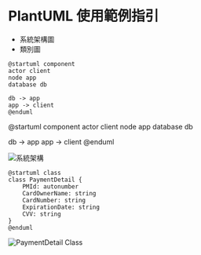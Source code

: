 # PlantUML 使用範例指引

- 系統架構圖
- 類別圖

```
@startuml component
actor client
node app
database db

db -> app
app -> client
@enduml
```

@startuml component
actor client
node app
database db

db -> app
app -> client
@enduml

![系統架構](docs/diagrams/out/test/component.png)

```plantuml
@startuml class
class PaymentDetail {
    PMId: autonumber
    CardOwnerName: string
    CardNumber: string
    ExpirationDate: string
    CVV: string
}
@enduml
```

![PaymentDetail Class](docs/diagrams/out/test-001/test-001.png)
